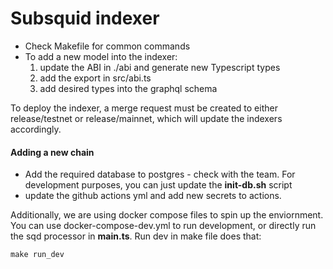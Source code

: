 # Subsquid indexer

* Check Makefile for common commands
* To add a new model into the indexer:
  1. update the ABI in ./abi and generate new Typescript types
  2. add the export in src/abi.ts
  3. add desired types into the graphql schema

To deploy the indexer, a merge request must be created to either release/testnet or release/mainnet, which
will update the indexers accordingly.

#### Adding a new chain

* Add the required database to postgres - check with the team. For development purposes, you can just update the **init-db.sh** script
* update the github actions yml and add new secrets to actions.

Additionally, we are using docker compose files to spin up the enviornment. You can use docker-compose-dev.yml to run development, or directly run the sqd processor in **main.ts**. Run dev in make file does that:

```
make run_dev
```
